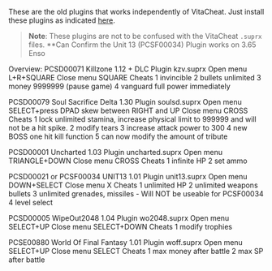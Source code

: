 These are the old plugins that works independently of VitaCheat. Just install these plugins as indicated [here](https://github.com/r0ah/vitacheat/wiki/How-to-Use-Cheat-Plugins).

> **Note**: These plugins are not to be confused with the VitaCheat `.suprx` files.
> **Can Confirm the Unit 13 (PCSF00034) Plugin works on 3.65 Enso

Overview:
PCSD00071 Killzone 1.12 + DLC
Plugin
kzv.suprx
Open menu
L+R+SQUARE
Close menu
SQUARE
Cheats
1 invincible 
2 bullets unlimited 
3 money 9999999 (pause game) 
4 vanguard full power immediately

PCSD00079 Soul Sacrifice Delta 1.30
Plugin
soulsd.suprx
Open menu
SELECT+press DPAD skew between RIGHT and UP
Close menu
CROSS
Cheats
1 lock unlimited stamina, increase physical limit to 999999 and will not be a hit spike. 
2 modify tears 
3 increase attack power to 300
4 new BOSS one hit kill function 
5 can now modify the amount of tribute

PCSD00001 Uncharted 1.03
Plugin
uncharted.suprx
Open menu
TRIANGLE+DOWN
Close menu
CROSS
Cheats
1 infinite HP
2 set ammo

PCSD00021 or PCSF00034 UNIT13 1.01
Plugin
unit13.suprx
Open menu
DOWN+SELECT
Close menu
X
Cheats
1 unlimited HP 
2 unlimited weapons bullets
3 unlimited grenades, missiles - Will NOT be useable for PCSF00034 
4 level select

PCSD00005 WipeOut2048 1.04
Plugin
wo2048.suprx
Open menu
SELECT+UP
Close menu
SELECT+DOWN
Cheats
1 modify trophies

PCSE00880 World Of Final Fantasy 1.01
Plugin
woff.suprx
Open menu
SELECT+UP
Close menu
SELECT
Cheats
1 max money after battle
2 max SP after battle
